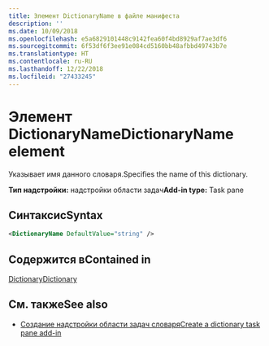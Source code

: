 ```yaml
---
title: Элемент DictionaryName в файле манифеста
description: ''
ms.date: 10/09/2018
ms.openlocfilehash: e5a6829101448c9142fea60f4bd8929af7ae3df6
ms.sourcegitcommit: 6f53df6f3ee91e084cd5160bb48afbbd49743b7e
ms.translationtype: HT
ms.contentlocale: ru-RU
ms.lasthandoff: 12/22/2018
ms.locfileid: "27433245"
---
```

# <a name="dictionaryname-element"></a><span data-ttu-id="96767-102">Элемент DictionaryName</span><span class="sxs-lookup"><span data-stu-id="96767-102">DictionaryName element</span></span>

<span data-ttu-id="96767-103">Указывает имя данного словаря.</span><span class="sxs-lookup"><span data-stu-id="96767-103">Specifies the name of this dictionary.</span></span>

<span data-ttu-id="96767-104">**Тип надстройки:** надстройки области задач</span><span class="sxs-lookup"><span data-stu-id="96767-104">**Add-in type:** Task pane</span></span>

## <a name="syntax"></a><span data-ttu-id="96767-105">Синтаксис</span><span class="sxs-lookup"><span data-stu-id="96767-105">Syntax</span></span>

```XML
<DictionaryName DefaultValue="string" />
```

## <a name="contained-in"></a><span data-ttu-id="96767-106">Содержится в</span><span class="sxs-lookup"><span data-stu-id="96767-106">Contained in</span></span>

[<span data-ttu-id="96767-107">Dictionary</span><span class="sxs-lookup"><span data-stu-id="96767-107">Dictionary</span></span>](dictionary.md)

## <a name="see-also"></a><span data-ttu-id="96767-108">См. также</span><span class="sxs-lookup"><span data-stu-id="96767-108">See also</span></span>

- [<span data-ttu-id="96767-109">Создание надстройки области задач словаря</span><span class="sxs-lookup"><span data-stu-id="96767-109">Create a dictionary task pane add-in</span></span>](https://docs.microsoft.com/office/dev/add-ins/word/dictionary-task-pane-add-ins)
    
